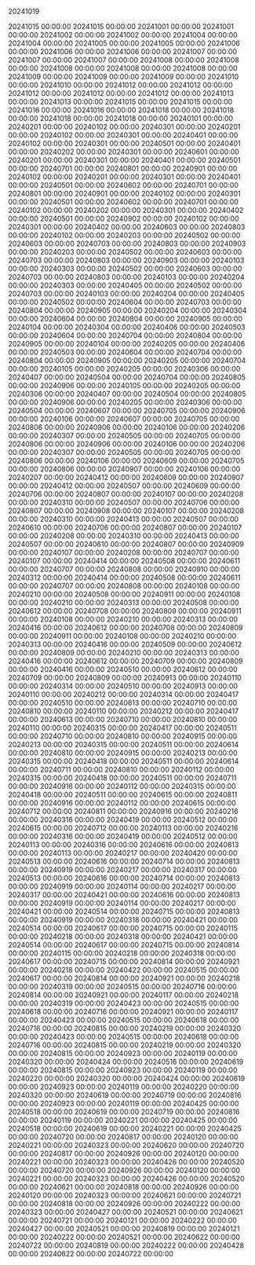 20241019

20241015 00:00:00
20241015 00:00:00
20241001 00:00:00
20241001 00:00:00
20241002 00:00:00
20241002 00:00:00
20241004 00:00:00
20241004 00:00:00
20241005 00:00:00
20241005 00:00:00
20241006 00:00:00
20241006 00:00:00
20241006 00:00:00
20241007 00:00:00
20241007 00:00:00
20241007 00:00:00
20241008 00:00:00
20241008 00:00:00
20241008 00:00:00
20241008 00:00:00
20241008 00:00:00
20241009 00:00:00
20241009 00:00:00
20241009 00:00:00
20241010 00:00:00
20241010 00:00:00
20241012 00:00:00
20241012 00:00:00
20241012 00:00:00
20241012 00:00:00
20241012 00:00:00
20241013 00:00:00
20241013 00:00:00
20241015 00:00:00
20241015 00:00:00
20241016 00:00:00
20241016 00:00:00
20241018 00:00:00
20241018 00:00:00
20241018 00:00:00
20241018 00:00:00
20240101 00:00:00
20240201 00:00:00
20240102 00:00:00
20240301 00:00:00
20240201 00:00:00
20240102 00:00:00
20240301 00:00:00
20240401 00:00:00
20240102 00:00:00
20240301 00:00:00
20240501 00:00:00
20240401 00:00:00
20240202 00:00:00
20240301 00:00:00
20240601 00:00:00
20240201 00:00:00
20240301 00:00:00
20240401 00:00:00
20240501 00:00:00
20240701 00:00:00
20240801 00:00:00
20240901 00:00:00
20240102 00:00:00
20240201 00:00:00
20240301 00:00:00
20240401 00:00:00
20240501 00:00:00
20240602 00:00:00
20240701 00:00:00
20240801 00:00:00
20240901 00:00:00
20240102 00:00:00
20240301 00:00:00
20240501 00:00:00
20240602 00:00:00
20240701 00:00:00
20240102 00:00:00
20240202 00:00:00
20240301 00:00:00
20240402 00:00:00
20240501 00:00:00
20240902 00:00:00
20240102 00:00:00
20240301 00:00:00
20240402 00:00:00
20240603 00:00:00
20240803 00:00:00
20240102 00:00:00
20240203 00:00:00
20240502 00:00:00
20240603 00:00:00
20240703 00:00:00
20240803 00:00:00
20240903 00:00:00
20240203 00:00:00
20240502 00:00:00
20240603 00:00:00
20240703 00:00:00
20240803 00:00:00
20240903 00:00:00
20240103 00:00:00
20240303 00:00:00
20240502 00:00:00
20240603 00:00:00
20240703 00:00:00
20240803 00:00:00
20240103 00:00:00
20240204 00:00:00
20240303 00:00:00
20240405 00:00:00
20240502 00:00:00
20240703 00:00:00
20240103 00:00:00
20240204 00:00:00
20240405 00:00:00
20240502 00:00:00
20240604 00:00:00
20240703 00:00:00
20240804 00:00:00
20240905 00:00:00
20240204 00:00:00
20240304 00:00:00
20240604 00:00:00
20240804 00:00:00
20240905 00:00:00
20240104 00:00:00
20240304 00:00:00
20240406 00:00:00
20240503 00:00:00
20240604 00:00:00
20240704 00:00:00
20240804 00:00:00
20240905 00:00:00
20240104 00:00:00
20240205 00:00:00
20240406 00:00:00
20240503 00:00:00
20240604 00:00:00
20240704 00:00:00
20240804 00:00:00
20240905 00:00:00
20240205 00:00:00
20240704 00:00:00
20240105 00:00:00
20240205 00:00:00
20240306 00:00:00
20240407 00:00:00
20240504 00:00:00
20240704 00:00:00
20240805 00:00:00
20240906 00:00:00
20240105 00:00:00
20240205 00:00:00
20240306 00:00:00
20240407 00:00:00
20240504 00:00:00
20240805 00:00:00
20240906 00:00:00
20240205 00:00:00
20240306 00:00:00
20240504 00:00:00
20240607 00:00:00
20240705 00:00:00
20240906 00:00:00
20240106 00:00:00
20240607 00:00:00
20240705 00:00:00
20240806 00:00:00
20240906 00:00:00
20240106 00:00:00
20240206 00:00:00
20240307 00:00:00
20240505 00:00:00
20240705 00:00:00
20240806 00:00:00
20240906 00:00:00
20240106 00:00:00
20240206 00:00:00
20240307 00:00:00
20240505 00:00:00
20240705 00:00:00
20240806 00:00:00
20240106 00:00:00
20240609 00:00:00
20240705 00:00:00
20240806 00:00:00
20240907 00:00:00
20240106 00:00:00
20240207 00:00:00
20240412 00:00:00
20240609 00:00:00
20240907 00:00:00
20240412 00:00:00
20240507 00:00:00
20240609 00:00:00
20240706 00:00:00
20240807 00:00:00
20240107 00:00:00
20240208 00:00:00
20240310 00:00:00
20240507 00:00:00
20240706 00:00:00
20240807 00:00:00
20240908 00:00:00
20240107 00:00:00
20240208 00:00:00
20240310 00:00:00
20240413 00:00:00
20240507 00:00:00
20240610 00:00:00
20240706 00:00:00
20240807 00:00:00
20240107 00:00:00
20240208 00:00:00
20240310 00:00:00
20240413 00:00:00
20240507 00:00:00
20240610 00:00:00
20240807 00:00:00
20240909 00:00:00
20240107 00:00:00
20240208 00:00:00
20240707 00:00:00
20240107 00:00:00
20240414 00:00:00
20240508 00:00:00
20240611 00:00:00
20240707 00:00:00
20240808 00:00:00
20240910 00:00:00
20240312 00:00:00
20240414 00:00:00
20240508 00:00:00
20240611 00:00:00
20240707 00:00:00
20240808 00:00:00
20240108 00:00:00
20240210 00:00:00
20240508 00:00:00
20240911 00:00:00
20240108 00:00:00
20240210 00:00:00
20240313 00:00:00
20240508 00:00:00
20240612 00:00:00
20240708 00:00:00
20240809 00:00:00
20240911 00:00:00
20240108 00:00:00
20240210 00:00:00
20240313 00:00:00
20240416 00:00:00
20240612 00:00:00
20240708 00:00:00
20240809 00:00:00
20240911 00:00:00
20240108 00:00:00
20240210 00:00:00
20240313 00:00:00
20240416 00:00:00
20240509 00:00:00
20240612 00:00:00
20240809 00:00:00
20240210 00:00:00
20240313 00:00:00
20240416 00:00:00
20240612 00:00:00
20240709 00:00:00
20240809 00:00:00
20240416 00:00:00
20240510 00:00:00
20240612 00:00:00
20240709 00:00:00
20240809 00:00:00
20240913 00:00:00
20240110 00:00:00
20240314 00:00:00
20240510 00:00:00
20240913 00:00:00
20240110 00:00:00
20240212 00:00:00
20240314 00:00:00
20240417 00:00:00
20240510 00:00:00
20240613 00:00:00
20240710 00:00:00
20240810 00:00:00
20240110 00:00:00
20240212 00:00:00
20240417 00:00:00
20240613 00:00:00
20240710 00:00:00
20240810 00:00:00
20240110 00:00:00
20240315 00:00:00
20240417 00:00:00
20240511 00:00:00
20240710 00:00:00
20240810 00:00:00
20240915 00:00:00
20240213 00:00:00
20240315 00:00:00
20240511 00:00:00
20240614 00:00:00
20240810 00:00:00
20240915 00:00:00
20240213 00:00:00
20240315 00:00:00
20240418 00:00:00
20240511 00:00:00
20240614 00:00:00
20240711 00:00:00
20240810 00:00:00
20240112 00:00:00
20240315 00:00:00
20240418 00:00:00
20240511 00:00:00
20240711 00:00:00
20240916 00:00:00
20240112 00:00:00
20240315 00:00:00
20240418 00:00:00
20240511 00:00:00
20240615 00:00:00
20240811 00:00:00
20240916 00:00:00
20240112 00:00:00
20240615 00:00:00
20240712 00:00:00
20240811 00:00:00
20240916 00:00:00
20240216 00:00:00
20240316 00:00:00
20240419 00:00:00
20240512 00:00:00
20240615 00:00:00
20240712 00:00:00
20240113 00:00:00
20240216 00:00:00
20240316 00:00:00
20240419 00:00:00
20240512 00:00:00
20240113 00:00:00
20240316 00:00:00
20240616 00:00:00
20240813 00:00:00
20240113 00:00:00
20240217 00:00:00
20240420 00:00:00
20240513 00:00:00
20240616 00:00:00
20240714 00:00:00
20240813 00:00:00
20240919 00:00:00
20240217 00:00:00
20240317 00:00:00
20240513 00:00:00
20240616 00:00:00
20240714 00:00:00
20240813 00:00:00
20240919 00:00:00
20240114 00:00:00
20240217 00:00:00
20240317 00:00:00
20240421 00:00:00
20240616 00:00:00
20240813 00:00:00
20240919 00:00:00
20240114 00:00:00
20240217 00:00:00
20240421 00:00:00
20240514 00:00:00
20240715 00:00:00
20240813 00:00:00
20240919 00:00:00
20240318 00:00:00
20240421 00:00:00
20240514 00:00:00
20240617 00:00:00
20240715 00:00:00
20240115 00:00:00
20240218 00:00:00
20240318 00:00:00
20240421 00:00:00
20240514 00:00:00
20240617 00:00:00
20240715 00:00:00
20240814 00:00:00
20240115 00:00:00
20240218 00:00:00
20240318 00:00:00
20240617 00:00:00
20240715 00:00:00
20240814 00:00:00
20240921 00:00:00
20240218 00:00:00
20240422 00:00:00
20240515 00:00:00
20240617 00:00:00
20240814 00:00:00
20240921 00:00:00
20240218 00:00:00
20240319 00:00:00
20240515 00:00:00
20240716 00:00:00
20240814 00:00:00
20240921 00:00:00
20240117 00:00:00
20240218 00:00:00
20240319 00:00:00
20240423 00:00:00
20240515 00:00:00
20240618 00:00:00
20240716 00:00:00
20240921 00:00:00
20240117 00:00:00
20240423 00:00:00
20240515 00:00:00
20240618 00:00:00
20240716 00:00:00
20240815 00:00:00
20240219 00:00:00
20240320 00:00:00
20240423 00:00:00
20240515 00:00:00
20240618 00:00:00
20240716 00:00:00
20240815 00:00:00
20240219 00:00:00
20240320 00:00:00
20240815 00:00:00
20240923 00:00:00
20240119 00:00:00
20240320 00:00:00
20240424 00:00:00
20240516 00:00:00
20240619 00:00:00
20240815 00:00:00
20240923 00:00:00
20240119 00:00:00
20240220 00:00:00
20240320 00:00:00
20240424 00:00:00
20240619 00:00:00
20240923 00:00:00
20240119 00:00:00
20240220 00:00:00
20240320 00:00:00
20240619 00:00:00
20240719 00:00:00
20240816 00:00:00
20240923 00:00:00
20240119 00:00:00
20240425 00:00:00
20240518 00:00:00
20240619 00:00:00
20240719 00:00:00
20240816 00:00:00
20240119 00:00:00
20240221 00:00:00
20240425 00:00:00
20240518 00:00:00
20240619 00:00:00
20240221 00:00:00
20240425 00:00:00
20240720 00:00:00
20240817 00:00:00
20240120 00:00:00
20240221 00:00:00
20240323 00:00:00
20240620 00:00:00
20240720 00:00:00
20240817 00:00:00
20240926 00:00:00
20240120 00:00:00
20240221 00:00:00
20240323 00:00:00
20240426 00:00:00
20240520 00:00:00
20240720 00:00:00
20240926 00:00:00
20240120 00:00:00
20240221 00:00:00
20240323 00:00:00
20240426 00:00:00
20240520 00:00:00
20240621 00:00:00
20240818 00:00:00
20240926 00:00:00
20240120 00:00:00
20240323 00:00:00
20240621 00:00:00
20240721 00:00:00
20240818 00:00:00
20240926 00:00:00
20240222 00:00:00
20240323 00:00:00
20240427 00:00:00
20240521 00:00:00
20240621 00:00:00
20240721 00:00:00
20240121 00:00:00
20240222 00:00:00
20240427 00:00:00
20240521 00:00:00
20240819 00:00:00
20240121 00:00:00
20240222 00:00:00
20240521 00:00:00
20240622 00:00:00
20240722 00:00:00
20240819 00:00:00
20240222 00:00:00
20240428 00:00:00
20240622 00:00:00
20240722 00:00:00
